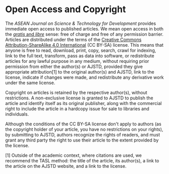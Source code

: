 # Open Access and Copyright

The *ASEAN Journal on Science & Technology for Development* provides immediate open access to published articles. We mean open access in both the [*gratis* and *libre*](https://dash.harvard.edu/handle/1/4322580) sense: free of charge and free of any permission barrier. Articles are distributed under the terms of the [Creative Commons Attribution-ShareAlike 4.0 International](https://creativecommons.org/licenses/by-sa/4.0/) (CC BY-SA) license. This means that anyone is free to read, download, print, copy, search, crawl for indexing, link to the full text, transform, pass as data into software, or redistribute  articles for any lawful purpose in any medium, without requiring prior permission from either the author(s) or AJSTD, provided they give appropriate attribution[1] to the original author(s) and AJSTD, link to the license, indicate if changes were made, and redistribute any derivative work under the same license.

Copyright on articles is retained by the respective author(s), without restrictions. A non-exclusive license is granted to AJSTD to publish the article and identify itself as its original publisher, along with the commercial right to include the article in a hardcopy issue for sale to libraries and individuals.

Although the conditions of the CC BY-SA license don't apply to authors (as the copyright holder of your article, you have no restrictions on your rights), by submitting to AJSTD, authors recognize the rights of readers, and must grant any third party the right to use their article to the extent provided by the license.

[1] Outside of the academic context, where citations are used, we recommend the TASL method: the title of the article, its author(s), a link to the article on the AJSTD website, and a link to the license.